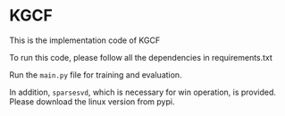 # KGCF
This is the implementation code of KGCF

To run this code, please follow all the dependencies in requirements.txt

Run the `main.py` file for training and evaluation.

In addition, `sparsesvd`, which is necessary for win operation, is provided. Please download the linux version from pypi.
